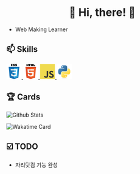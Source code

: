 

# <h1 align=center>👋 Hi, there! 👋</h1>    

- Web Making Learner


## 📫 Skills 
<p align="left"> <a href="https://www.w3schools.com/css/" target="_blank"> <img src="https://raw.githubusercontent.com/devicons/devicon/master/icons/css3/css3-original-wordmark.svg" alt="css3" width="40" height="40"/> </a> <a href="https://www.w3.org/html/" target="_blank"> <img src="https://raw.githubusercontent.com/devicons/devicon/master/icons/html5/html5-original-wordmark.svg" alt="html5" width="40" height="40"/> </a> <a href="https://developer.mozilla.org/en-US/docs/Web/JavaScript" target="_blank"> <img src="https://raw.githubusercontent.com/devicons/devicon/master/icons/javascript/javascript-original.svg" alt="javascript" width="40" height="40"/> </a> <a href="https://www.python.org" target="_blank"> <img src="https://raw.githubusercontent.com/devicons/devicon/master/icons/python/python-original.svg" alt="python" width="40" height="40"/> </a> </p>

## 🏆 Cards
  <!-- Delp's Github Stats -->
  ![Github Stats](https://github-readme-stats.vercel.app/api?username=bennyk0406&show_icons=true&locale=en&theme=buefy)
  <!-- Wakatime Stats -->
  ![Wakatime Card](https://github-readme-stats.vercel.app/api/wakatime?username=Jari&v=2&layout=default&theme=buefy)
  
 ## ☑️ TODO
- 자리닷컴 기능 완성


